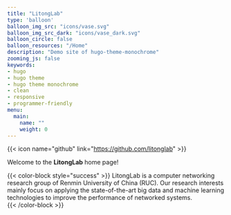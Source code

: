 ```yaml
---
title: "LitongLab"
type: 'balloon'
balloon_img_src: "icons/vase.svg"
balloon_img_src_dark: "icons/vase_dark.svg"
balloon_circle: false
balloon_resources: "/Home"
description: "Demo site of hugo-theme-monochrome"
zooming_js: false
keywords:
- hugo
- hugo theme
- hugo theme monochrome
- clean
- responsive
- programmer-friendly
menu: 
  main:
    name: ""
    weight: 0
---
```


{{< icon name="github"      link="https://github.com/litonglab" >}}

Welcome to the **LitongLab** home page!

{{< color-block style="success" >}}
LitongLab is a computer networking research group of Renmin University of China (RUC). Our research interests mainly focus on applying the state-of-the-art big data and machine learning technologies to improve the performance of networked systems.                      
{{< /color-block >}}




